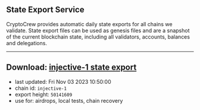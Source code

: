 ## State Export Service
CryptoCrew provides automatic daily state exports for all chains we validate. State export files can be used as genesis files and are a snapshot of the current blockchain state, including all validators, accounts, balances and delegations.

---
**Download: [injective-1 state export](https://dl.ccvalidators.com/SERVICE/injective/injective-1_export_50141609.json)**
---

- last updated: Fri Nov 03 2023 10:50:00
- chain id: `injective-1`
- export height: `50141609`
- use for: airdrops, local tests, chain recovery
